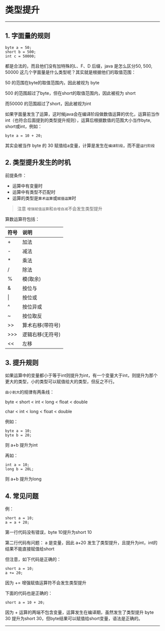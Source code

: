 # 类型提升

---

## 1. 字面量的规则

```
byte a = 50;
short b = 500;
int c = 50000;
```

都是合法的，而且他们没有加特殊的L、F、D 后缀，java 是怎么区分50, 500, 50000 这几个字面量是什么类型呢？其实就是根据他们的取值范围：

50 的范围在byte的取值范围内，因此被视为 byte

500 的范围超过了byte，但在short的取值范围内，因此被视为 short

而50000 的范围超过了short，因此被视为int

如果字面量发生了运算，这时候java会在编译阶段做数值运算的优化，运算前当作int（也符合后面提到的类型提升规则），运算后根据数值的范围大小当作byte, short或int，例如：

```
byte a = 10 + 20;
```

其实会被当作 byte 的 30 赋值给a变量，计算是发生在`编译阶段`，而不是`运行阶段`

## 2. 类型提升发生的时机

前提条件：

* 运算中有变量时
* 运算中有类型不匹配时
* 运算的类型是`算术运算`或`赋值运算`时

> 注意 `增强赋值运算`和`自增自减`不会发生类型提升

算数运算符包括：

| 符号 | 说明 |
| :--- | :--- |
| + | 加法 |
| - | 减法 |
| \* | 乘法 |
| / | 除法 |
| % | 模\(取余\) |
| & | 按位与 |
| \| | 按位或 |
| ^ | 按位异或 |
| ~ | 按位取反 |
| &gt;&gt; | 算术右移\(带符号\) |
| &gt;&gt;&gt; | 逻辑右移\(无符号\) |
| &lt;&lt; | 左移 |

## 3. 提升规则

如果运算中的变量都小于等于int则提升为int，有一个变量大于int，则提升为那个更大的类型，小的类型可以赋值给大的类型，但反之不行。

`由小到大`的规律有两条线：

byte  &lt;  short  &lt;  int &lt; long &lt; float &lt; double

char &lt; int &lt; long &lt; float &lt; double

例如：

```
byte a = 10;
byte b = 20;
```

则 a+b 提升为int

再如：

```
int a = 10;
long b = 20L;
```

则 a+b 提升为long

## 4. 常见问题

例：

```
short a = 10;
a = a + 20;
```

第一行代码没有错误，byte 10提升为short 10

第二行代码有问题： a 是变量，因此 a+20 发生了类型提升，且提升为int，int的结果不能直接赋值给short

但注意，如下代码是正确的：

```
short a = 10;
a += 20;
```

因为 += 增强赋值运算符不会发生类型提升

下面的代码也是正确的：

```
short a = 10 + 20;
```

因为 + 运算的两端不包含变量，运算发生在编译期，虽然发生了类型提升 byte 30 提升为short 30，但byte结果可以赋值给short变量，语法是正确的。

---



